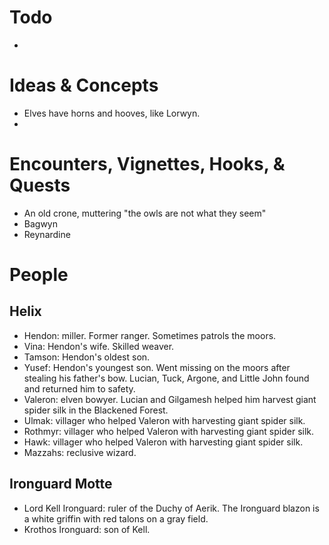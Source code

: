 # Todo
- 

# Ideas & Concepts
- Elves have horns and hooves, like Lorwyn.
- 

# Encounters, Vignettes, Hooks, & Quests
- An old crone, muttering "the owls are not what they seem"
- Bagwyn
- Reynardine


# People
## Helix
- Hendon: miller. Former ranger. Sometimes patrols the moors.
- Vina: Hendon's wife. Skilled weaver.
- Tamson: Hendon's oldest son.
- Yusef: Hendon's youngest son. Went missing on the moors after stealing his father's bow. Lucian, Tuck, Argone, and Little John found and returned him to safety.
- Valeron: elven bowyer. Lucian and Gilgamesh helped him harvest giant spider silk in the Blackened Forest.
- Ulmak: villager who helped Valeron with harvesting giant spider silk.
- Rothmyr: villager who helped Valeron with harvesting giant spider silk.
- Hawk: villager who helped Valeron with harvesting giant spider silk.
- Mazzahs: reclusive wizard.
## Ironguard Motte
- Lord Kell Ironguard: ruler of the Duchy of Aerik. The Ironguard blazon is a white griffin with red talons on a gray field.
- Krothos Ironguard: son of Kell.